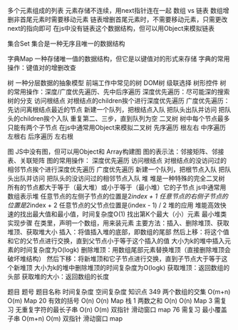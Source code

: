 多个元素组成的列表
元素存储不连续，用next指针连在一起
数组 vs 链表
    数组增删非首尾元素时需要移动元素
    链表增删首尾元素时，不需要移动元素，只需更改next的指向即可
在js中没有链表这个数据结构，但可以用Object来模拟链表


集合Set
集合是一种无序且唯一的数据结构

字典Map
一种存储唯一值的数据结构，但它是以键值对的形式来存储
字典的常用操作：键值对的增删改查

树
一种分层数据的抽象模型
前端工作中常见的树 DOM树 级联选择 树形控件
树的常用操作：深度/广度优先遍历、先中后序遍历
深度优先遍历：尽可能深的搜索树的分支
    访问根结点
    对根结点的children挨个进行深度优先遍历
广度优先遍历：先访问离根结点最近的节点
    新建一个队列，把根结点入队
    把队头出队并访问
    把队头的children挨个入队
    重复第二、三步，直到队列为空
二叉树
    树中每个节点最多只能有两个子节点
    在js中通常用Object来模拟二叉树
    先序遍历 根左右
    中序遍历 左根右
    后序遍历 左右根

图
JS中没有图，但可以用Object和 Array构建图
图的表示法：邻接矩阵、邻接表、关联矩阵
图的常用操作：
深度优先遍历
    访问根结点
    对根结点的没访问过的相邻节点挨个进行深度优先遍历
广度优先遍历
    新建一个队列，把根节点入队
    把队头出队并访问
    把队头的没访问过的相邻节点入队
堆
堆是一种特殊的完全二叉树
所有的节点都大于等于（最大堆）或小于等于（最小堆）它的子节点
js中通常用数组表示堆
任意节点的左侧子节点的位置是2*index + 1
任意节点的右侧子节点的位置是2*index + 2
任意节点的父节点位置是(index - 1) / 2
堆的应用
    堆能高效快速的找出最大值和最小值，时间复杂度O(1)
    找出第K个最大（小）元素
最小堆类实现步骤
    在类里，声明一个数组，用来装元素
    主要方法：插入、删除堆顶、获取堆顶、获取堆大小
    插入：将值插入堆的底部，即数组的尾部
    然后上移：将这个值和它的父节点进行交换，直到父节点小于等于这个插入的值
    大小为k的堆中插入元素的时间复杂度为O(logk)
    删除堆顶：用数组尾部元素替换堆顶（直接删除堆顶会破坏堆结构）
    然后下移：将新堆顶和它子节点进行交换，直到子节点大于等于这个新堆顶
    大小为k的堆中删除堆顶的时间复杂度为O(logk)
    获取堆顶：返回数组的头部
    获取堆的大小：返回数组的长度






题目
题号	题目名称	时间复杂度	空间复杂度	知识点
349	两个数组的交集 	O(m+n)	O(m)	Map
20	有效的括号 	O(n)	O(n)	Map 栈
1	两数之和	O(n)	O(n)	Map
3  需复习	无重复字符的最长子串	O(n)	O(m)	双指针 滑动窗口 map
76  需复习	最小覆盖子串	O(m+n)	O(m)	双指针 滑动窗口 map

